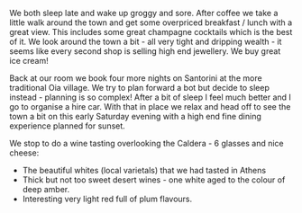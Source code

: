 We both sleep late and wake up groggy and sore. After coffee we take a little walk around the town and get some overpriced breakfast / lunch with a great view. This includes some great champagne cocktails which is the best of it. We look around the town a bit - all very tight and dripping wealth - it seems like every second shop is selling high end jewellery. We buy great ice cream!

Back at our room we book four more nights on Santorini at the more traditional Oia village. We try to plan forward a bot but decide to sleep instead - planning is so complex! After a bit of sleep I feel much better and I go to organise a hire car. With that in place we relax and head off to see the town a bit on this early Saturday evening with a high end fine dining experience planned for sunset.

We stop to do a wine tasting overlooking the Caldera - 6 glasses and nice cheese:
* The beautiful whites (local varietals) that we had tasted in Athens
* Thick but not too sweet desert wines - one white aged to the colour of deep amber.
* Interesting very light red full of plum flavours.
